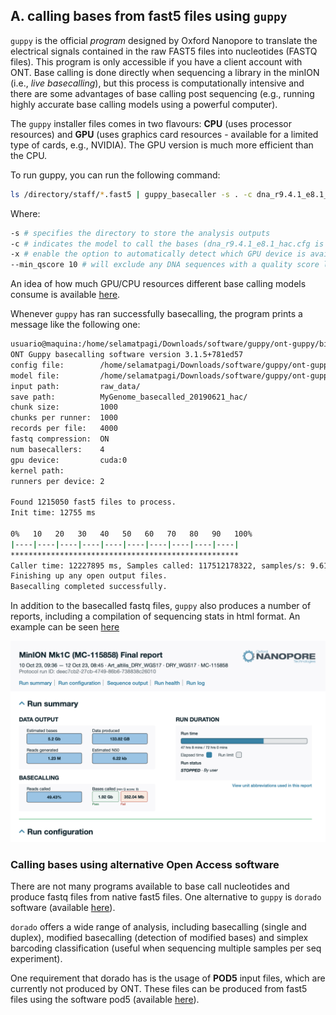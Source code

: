 ## A. calling bases from fast5 files using `guppy`

`guppy` is the official _program_ designed by Oxford Nanopore to translate the electrical signals contained in the raw FAST5 files into nucleotides (FASTQ files). This program is only accessible if you have a client account with ONT. 
Base calling is done directly when sequencing a library in the minION (i.e., _live basecalling_), but this process is computationally intensive and there are some advantages of base calling post sequencing (e.g., running highly accurate base calling models using a powerful computer).

The `guppy` installer files comes in two flavours: **CPU** (uses processor resources) and **GPU** (uses graphics card resources - available for a limited type of cards, e.g., NVIDIA). The GPU version is much more efficient than the CPU. 

To run guppy, you can run the following command:

```bash
ls /directory/staff/*.fast5 | guppy_basecaller -s . -c dna_r9.4.1_e8.1_hac.cfg --compress_fastq --trim_adapters -x auto --min_qscore 10
```

Where:

```bash
-s # specifies the directory to store the analysis outputs
-c # indicates the model to call the bases (dna_r9.4.1_e8.1_hac.cfg is one of the most accurate models)
-x # enable the option to automatically detect which GPU device is available on the computer
--min_qscore 10 # will exclude any DNA sequences with a quality score less than 10 
```

An idea of how much GPU/CPU resources different base calling models consume is available [here](https://esr-nz.github.io/gpu_basecalling_testing/gpu_benchmarking.html#cfg_files).

Whenever `guppy` has ran successfully basecalling, the program prints a message like the following one:

```bash
usuario@maquina:/home/selamatpagi/Downloads/software/guppy/ont-guppy/bin/guppy_basecaller -s . -c dna_r9.4.1_e8.1_hac.cfg --compress_fastq --trim_adapters -x auto --min_qscore 10
ONT Guppy basecalling software version 3.1.5+781ed57
config file:        /home/selamatpagi/Downloads/software/guppy/ont-guppy/data/dna_r9.4.1_450bps_hac.cfg
model file:         /home/selamatpagi/Downloads/software/guppy/ont-guppy/data/template_r9.4.1_450bps_hac.jsn
input path:         raw_data/
save path:          MyGenome_basecalled_20190621_hac/
chunk size:         1000
chunks per runner:  1000
records per file:   4000
fastq compression:  ON
num basecallers:    4
gpu device:         cuda:0
kernel path:
runners per device: 2

Found 1215050 fast5 files to process.
Init time: 12755 ms

0%   10   20   30   40   50   60   70   80   90   100%
|----|----|----|----|----|----|----|----|----|----|
***************************************************
Caller time: 12227895 ms, Samples called: 117512178322, samples/s: 9.61017e+06
Finishing up any open output files.
Basecalling completed successfully.
```

In addition to the basecalled fastq files, `guppy` also produces a number of reports, including a compilation of sequencing stats in html format. An example can be seen [here](http://htmlpreview.github.io/?https://github.com/siriusb-nox/ONT-workshop-Oct-2023/blob/main/guppy/report_FAV15499_20231010_1636_deec7cb2.html)

<p align="center">
 <img src="https://github.com/siriusb-nox/ONT-workshop-Oct-2023/blob/main/IMG/guppy_report_example_Art_altilis.png" alt="A section of a guppy report on a seq experiment"/>
</p>

### Calling bases using alternative Open Access software
There are not many programs available to base call nucleotides and produce fastq files from native fast5 files. One alternative to `guppy` is `dorado` software (available [here](https://github.com/nanoporetech/dorado)).

`dorado` offers a wide range of analysis, including basecalling (single and duplex), modified basecalling (detection of modified bases) and simplex barcoding classification (useful when sequencing multiple samples per seq experiment).

One requirement that dorado has is the usage of **POD5** input files, which are currently not produced by ONT. These files can be produced from fast5 files using the software pod5 (available [here](https://pod5-file-format.readthedocs.io/en/latest/docs/install.html#install)). 
